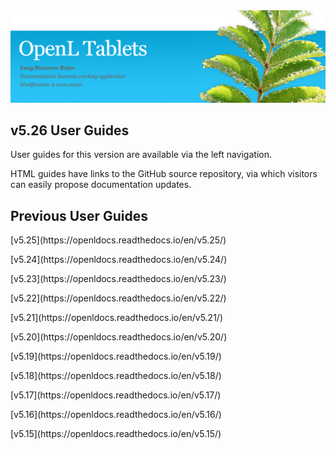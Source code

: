 <img src="img/OpenLHome.png" width="700">

<h2 style="indexpage">v5.26 User Guides</h2>
<p style="indexpage">User guides for this version are available via the left navigation.</p>

<p style="indexpage">HTML guides have links to the GitHub source repository, via which visitors can easily propose documentation updates.</p>

<h2 style="indexpage">Previous User Guides</h2>
<p style="indexpage">[v5.25](https://openldocs.readthedocs.io/en/v5.25/)</p>

<p style="indexpage">[v5.24](https://openldocs.readthedocs.io/en/v5.24/)</p>

<p style="indexpage">[v5.23](https://openldocs.readthedocs.io/en/v5.23/)</p>

<p style="indexpage">[v5.22](https://openldocs.readthedocs.io/en/v5.22/)</p>

<p style="indexpage">[v5.21](https://openldocs.readthedocs.io/en/v5.21/)</p>

<p style="indexpage">[v5.20](https://openldocs.readthedocs.io/en/v5.20/)</p>

<p style="indexpage">[v5.19](https://openldocs.readthedocs.io/en/v5.19/)</p>

<p style="indexpage">[v5.18](https://openldocs.readthedocs.io/en/v5.18/)</p>

<p style="indexpage">[v5.17](https://openldocs.readthedocs.io/en/v5.17/)</p>

<p style="indexpage">[v5.16](https://openldocs.readthedocs.io/en/v5.16/)</p>

<p style="indexpage">[v5.15](https://openldocs.readthedocs.io/en/v5.15/)</p>
